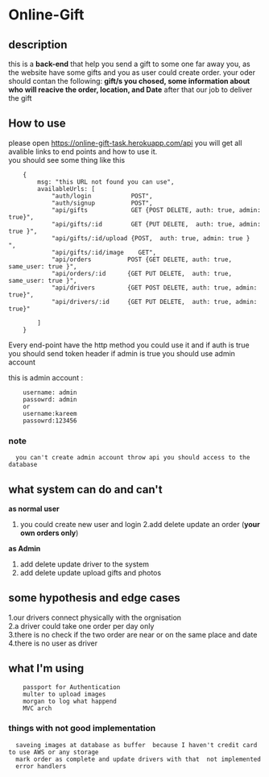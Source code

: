 # Online-Gift   
  
## description  
 this is a **back-end** that help you send a gift to some one far away you, 
 as the website have some gifts and you as user could create order.
 your oder should contan the following: 
 **gift/s you chosed, some information about who will reacive the order, location, and Date** 
 after that our job to deliver the gift 
 
 ## How to use 
 please open  https://online-gift-task.herokuapp.com/api
 you will get all avalible links to end points and how to use it.   
 you should see some thing like this 
 
        {
            msg: "this URL not found you can use",
            availableUrls: [
                "auth/login           POST",
                "auth/signup          POST",
                "api/gifts            GET {POST DELETE, auth: true, admin: true}",
                "api/gifts/:id        GET {PUT DELETE,  auth: true, admin: true }",
                "api/gifts/:id/upload {POST,  auth: true, admin: true }  ",
                "api/gifts/:id/image    GET",
                "api/orders          POST {GET DELETE, auth: true, same_user: true }",
                "api/orders/:id      {GET PUT DELETE,  auth: true, same_user: true }",
                "api/drivers         {GET POST DELETE, auth: true, admin: true}",   
                "api/drivers/:id     {GET PUT DELETE,  auth: true, admin: true}"        

            ]
        }
        
        
Every end-point have the http method you could use it 
and if auth is true you should send token header
if admin is true you should use admin account 

this is admin account : 
        
        username: admin
        passowrd: admin 
        or 
        username:kareem
        passowrd:123456

### note   
      you can't create admin account throw api you should access to the database
      
## what system can do and can't
**as normal user**   
   1. you could create new user and login
   2.add delete update an order   (**your own orders only**)    
   
   
**as Admin**
  1. add delete update  driver to the system
  2. add delete update upload  gifts and photos 
  
  
  ## some hypothesis and edge cases
  
 1.our drivers connect physically with the orgnisation    
 2.a driver could take one order per day only     
 3.there is no check if the two order are near or on the same place and date 
 4.there is no user as driver 
 
 
 ## what I'm using 
        passport for Authentication
        multer to upload images
        morgan to log what happend
        MVC arch 
        
       
### things with not good implementation
      saveing images at database as buffer  because I haven't credit card to use AWS or any storage
      mark order as complete and update drivers with that  not implemented
      error handlers
      
      
 
 
 
  
   
   
